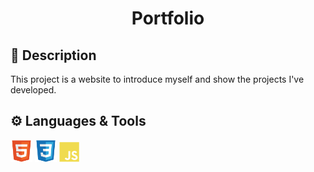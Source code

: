 <h1 align="center">Portfolio</h1>

<h2> 📄 Description</h2>
This project is a website to introduce myself and show the projects I've developed.

<h2> ⚙ Languages & Tools</h2>
<div>
  <img src="https://github.com/devicons/devicon/blob/master/icons/html5/html5-original.svg" width="35px" />
  <img src="https://github.com/devicons/devicon/blob/master/icons/css3/css3-original.svg" width="35px" />
  <img src="https://github.com/devicons/devicon/blob/master/icons/javascript/javascript-plain.svg" width="32px"  />
</div>
